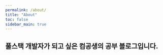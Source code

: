 ```yaml
---
permalink: /about/
title: "About"
toc: false
sidebar_main: true
---
```


## 풀스택 개발자가 되고 싶은 컴공생의 공부 블로그입니다.